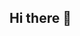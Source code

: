 ## Hi there 👋

<!--
**ntu-caokun/ntu-caokun** is a ✨ _special_ ✨ repository because its `README.md` (this file) appears on your GitHub profile.

I am a faculty member with [College of Electronic and Information Engineering](https://see-en.tongji.edu.cn/), [Shanghai Research Institute for Intelligent Autonomous Systems](https://srias.tongji.edu.cn/main.htm), [Tongji University](https://www.tongji.edu.cn). I was a Wallenberg-NTU presidential postdoctoral fellow at [KTH Royal Institute of Technology](https://www.kth.se/), Stockholm, Sweden, host by [Prof. Karl Henrik Johansson](https://people.kth.se/~kallej/index.html). 
I did my PhD at [Nanyang Technological University](https://www.ntu.edu.sg/), where I was advised by [Prof. Lihua Xie](https://personal.ntu.edu.sg/elhxie/) and funded by the STE-NTU Corp Lab.
Prior to that, I obtained my bachelor degree at [Tianjin University](https://www.tju.edu.cn/), where I was advised by [Prof. Jian S. Dai](https://nms.kcl.ac.uk/jian.dai/) and [Prof. Rongjie Kang](https://faculty.tju.edu.cn/RongjieKang/en/index.htm).
I work on both swarm-level intelligence, focusing on model/learning-based navigation for multi-robot system, and also individual-level intelligence, focusing on design, modelling and control for single robot.

## Research interests
* inverse reinforcement learning/inverse optimal control
* distributed localization and formation control
* rigidity theory
* task / trajectory planning and tracking control
* continuum/soft robot


## Join us 🔥🔥🔥
We are actively looking for self-motivated, passionate, and dedicated undergraduate and graduate students to join our lab as research assistants and postdocs, which will be jointly supervised with professors in [Lab of Agent-based Interactive Learning and Autonomous Decision-making](https://ai-lab.tongji.edu.cn/25079/list.htm). 

Ideal candidates should possess a background and project experience in one or more of the following areas:
* Dynamics and controls
* Robot modeling, control, and planning
* Machine learning
* Computer graphics
* Computer vision
* Mathematics
* Optimization

If you are interested, please [submit your application here](https://wj.qq.com/s2/14930986/fa6c/). We will contact you if we find that your background aligns with the our research directions.


操锟博士现任[同济大学](https://www.tongji.edu.cn)[电子与信息工程学院](https://see-en.tongji.edu.cn/)特聘研究员。他曾在[瑞典皇家理工学院](https://www.kth.se/)担任Wallenberg-NTU 荣誉博后，合作导师为[Karl Henrik Johansson教授](https://people.kth.se/~kallej/index.html)。他博士毕业于[新加坡南洋理工大学](https://www.ntu.edu.sg/), 导师是[Lihua Xie教授](https://personal.ntu.edu.sg/elhxie/)。此前，他于[天津大学](https://www.tju.edu.cn/)取得学士学位, 导师是[Jian S. Dai教授](https://nms.kcl.ac.uk/jian.dai/)和[康荣杰教授](https://faculty.tju.edu.cn/RongjieKang/en/index.htm)。他的研究方向包括群体智能（基于模型或学习的多机器人导航）以及单机智能（机器人设计、建模和控制）。


## 研究方向
* 逆强化学习、逆最优控制
* 分布式定位和编队
* 刚性理论
* 任务、轨迹规划和控制
* 连续体、软体机器人


## 人才招聘 🔥🔥🔥
我们积极寻找有上进心、热情、敬业的本科生和研究生加入我们的实验室，担任研究助理和博士后([相关政策信息](https://hr.tongji.edu.cn/zczd/bshglbgs.htm))，后者将由[多智能体交互学习与自主决策实验室](https://ai-lab.tongji.edu.cn/25079/list.htm)团队教授共同指导。

我们希望您具备以下一个或多个领域的背景和项目经验：
* 动力学和控制
* 机器人建模、控制和规划
* 机器学习
* 计算机图形学
* 计算机视觉
* 数学
* 优化

感兴趣的同学请[在此提交申请](https://wj.qq.com/s2/14930986/fa6c/)。我们将联系背景与我们的研究方向相符的申请人。
